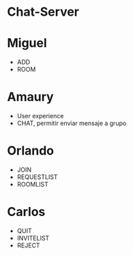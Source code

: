 # Chat-Server

# Miguel
- ADD
- ROOM

# Amaury 
- User experience
- CHAT, permitir enviar mensaje a grupo

# Orlando
- JOIN
- REQUESTLIST
- ROOMLIST

# Carlos
- QUIT
- INVITELIST
- REJECT